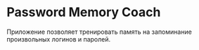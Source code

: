 # Password Memory Coach
Приложение позволяет тренировать память на запоминание произвольных логинов и паролей. 
